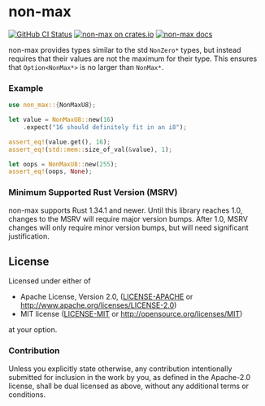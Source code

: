 # non-max

[![GitHub CI Status](https://github.com/LPGhatguy/non-max/workflows/CI/badge.svg)](https://github.com/LPGhatguy/non-max/actions)
[![non-max on crates.io](https://img.shields.io/crates/v/non-max.svg)](https://crates.io/crates/non-max)
[![non-max docs](https://img.shields.io/badge/docs-docs.rs-orange.svg)](https://docs.rs/non-max)

non-max provides types similar to the std `NonZero*` types, but instead requires
that their values are not the maximum for their type. This ensures that
`Option<NonMax*>` is no larger than `NonMax*`.

### Example

```rust
use non_max::{NonMaxU8};

let value = NonMaxU8::new(16)
    .expect("16 should definitely fit in an i8");

assert_eq!(value.get(), 16);
assert_eq!(std::mem::size_of_val(&value), 1);

let oops = NonMaxU8::new(255);
assert_eq!(oops, None);
```

### Minimum Supported Rust Version (MSRV)

non-max supports Rust 1.34.1 and newer. Until this library reaches 1.0,
changes to the MSRV will require major version bumps. After 1.0, MSRV changes
will only require minor version bumps, but will need significant justification.

## License

Licensed under either of

 * Apache License, Version 2.0, ([LICENSE-APACHE](LICENSE-APACHE) or http://www.apache.org/licenses/LICENSE-2.0)
 * MIT license ([LICENSE-MIT](LICENSE-MIT) or http://opensource.org/licenses/MIT)

at your option.

### Contribution
Unless you explicitly state otherwise, any contribution intentionally submitted for inclusion in the work by you, as defined in the Apache-2.0 license, shall be dual licensed as above, without any additional terms or conditions.
